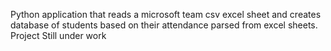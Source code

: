 Python application that reads a microsoft team csv excel sheet and creates database of students based on their attendance parsed from excel sheets.
Project Still under work
